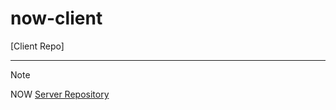 # now-client
[Client Repo]

---

> [!note]
> NOW [Server Repository](https://github.com/cbnu-now/buddy-server)

